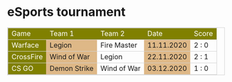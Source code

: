 <html>
    <h1>eSports tournament</h1>
    <table style="border:1px solid lightgrey;border-collapse:collapse;">
        <tr style="border:1px solid lightgrey;background:Olive; color:white">
            <td>Game</td>
            <td>Team 1</td>
            <td>Team 2</td>
            <td>Date</td>
            <td>Score</td>
        </tr>
        <tr style="border:1px solid lightgrey">
           <td style="background:Olive; color: white">Warface</td>
           <td style="background-color:burlywood">Legion</td>
           <td>Fire Master</td>
           <td style="background-color:burlywood">11.11.2020</td>
           <td>2 : 0</td>
        </tr> 
        <tr style="border:1px solid lightgrey">
            <td style="background:Olive; color: white">CrossFire</td>
            <td style="background-color:burlywood">Wind of War</td>
            <td>Legion</td>
            <td style="background-color:burlywood">22.11.2020</td>
            <td>2 : 1</td>
        </tr>
        <tr style="border:1px solid lightgrey">
            <td style="background:Olive; color: white">CS GO</td>
            <td style="background-color:burlywood">Demon Strike</td>
            <td>Wind of War</td>
            <td style="background-color:burlywood">03.12.2020</td>
            <td>1 : 0</td>
        </tr>
    </table>
</html>
